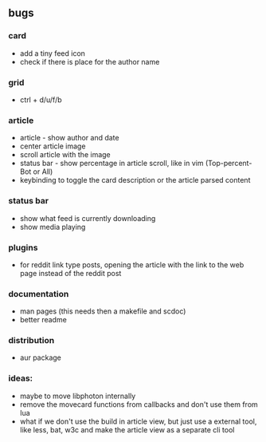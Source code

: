 ## bugs

### card

-   add a tiny feed icon
-   check if there is place for the author name

### grid

-   ctrl + d/u/f/b

### article

-   article - show author and date
-   center article image
-   scroll article with the image
-   status bar - show percentage in article scroll, like in vim (Top-percent-Bot or All)
-   keybinding to toggle the card description or the article parsed content

### status bar

-   show what feed is currently downloading
-   show media playing

### plugins

-   for reddit link type posts, opening the article with the link to the web page instead of the reddit post

### documentation

-   man pages (this needs then a makefile and scdoc)
-   better readme

### distribution

-   aur package

### ideas:

-   maybe to move libphoton internally
-   remove the movecard functions from callbacks and don't use them from lua
-   what if we don't use the build in article view, but just use a external tool, like less, bat, w3c and make the article view as a separate cli tool
